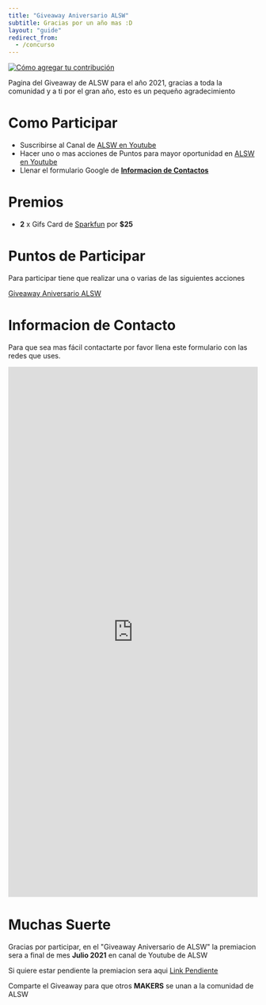 ```yaml
---
title: "Giveaway Aniversario ALSW"
subtitle: Gracias por un año mas :D
layout: "guide"
redirect_from:
  - /concurso
---
```


[![Cómo agregar tu contribución](https://i3.ytimg.com/vi/nGAHSes_0Nk/hqdefault.jpg)](https://youtu.be/nGAHSes_0Nk)

Pagina del Giveaway de ALSW para el año 2021, gracias a toda la comunidad y a ti por el gran año, esto es un pequeño agradecimiento

# Como Participar

* Suscribirse al Canal de <a href="https://youtube.com/alswnet?sub_confirmation=1" target="_blank">ALSW en Youtube</a>
* Hacer uno o mas acciones de Puntos para mayor oportunidad en <a href="https://gleam.io/IZRm6/giveaway-aniversario-alsw" target="_blank"> ALSW en Youtube</a>
* Llenar el formulario Google de <a href="https://docs.google.com/forms/d/e/1FAIpQLSfcRIY4v-vjbCWlvydVwf-JoAhLEmeL_twsG5i_hRmCe2p-lQ/viewform?usp=sf_link" target="_blank">**Informacion de Contactos**</a>

# Premios

* **2** x Gifs Card de <a href="https://www.sparkfun.com/" target="_blank">Sparkfun</a> por **$25**

# Puntos de Participar

Para participar tiene que realizar una o varias de las siguientes acciones

<a class="e-widget no-button" href="https://gleam.io/IZRm6/giveaway-aniversario-alsw" rel="nofollow">Giveaway Aniversario ALSW</a>
<script type="text/javascript" src="https://widget.gleamjs.io/e.js" async="true"></script>

# Informacion de Contacto

Para que sea mas fácil contactarte por favor llena este formulario con las redes que uses.

<center>
<iframe src="https://docs.google.com/forms/d/e/1FAIpQLSfcRIY4v-vjbCWlvydVwf-JoAhLEmeL_twsG5i_hRmCe2p-lQ/viewform?embedded=true" width="100%" height="1072" frameborder="0" marginheight="0" marginwidth="0">Cargando…</iframe>
</center>

# Muchas Suerte

Gracias por participar, en el "Giveaway Aniversario de ALSW" la premiacion sera a final de mes **Julio 2021** en canal de Youtube de ALSW

Si quiere estar pendiente la premiacion sera aqui [Link Pendiente](https://youtube.com/alswnet?sub_confirmation=1)

Comparte el Giveaway para que otros **MAKERS** se unan a la comunidad de ALSW
